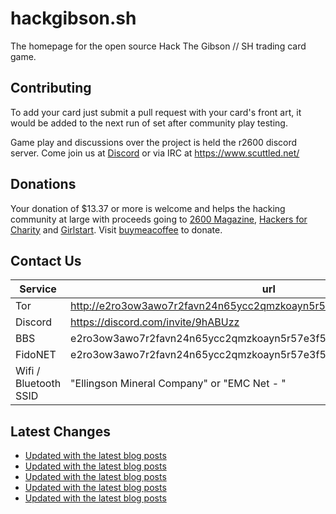 # hackgibson.sh
The homepage for the open source Hack The Gibson // SH trading card game.


## Contributing

To add your card just submit a pull request with your card's front art, it would be added to the next run of set after community play testing.

Game play and discussions over the project is held the r2600 discord server. Come join us at [Discord](https://discord.com/invite/9hABUzz) or via IRC at https://www.scuttled.net/


## Donations

Your donation of $13.37 or more is welcome and helps the hacking community at large with proceeds going to [2600 Magazine](https://2600.com/), [Hackers for Charity](https://hackersforcharity.org) and [Girlstart](https://girlstart.org).  Visit [buymeacoffee](https://www.buymeacoffee.com/hackgibson.sh) to donate.


## Contact Us

Service | url
-|-
Tor | http://e2ro3ow3awo7r2favn24n65ycc2qmzkoayn5r57e3f56nvjwdcgg32ad.onion
Discord | https://discord.com/invite/9hABUzz
BBS | e2ro3ow3awo7r2favn24n65ycc2qmzkoayn5r57e3f56nvjwdcgg32ad.onion:23
FidoNET | e2ro3ow3awo7r2favn24n65ycc2qmzkoayn5r57e3f56nvjwdcgg32ad.onion:24554
Wifi / Bluetooth SSID | "Ellingson Mineral Company" or "EMC Net - <fidonet address>"

## Latest Changes
<!-- BLOG-POST-LIST:START -->
- [Updated with the latest blog posts](https://github.com/DFW2600/hackgibson.sh/commit/393b72ae332dfcb0d2d9993e020a76152c0bf90c)
- [Updated with the latest blog posts](https://github.com/DFW2600/hackgibson.sh/commit/9f8ed2eed43ced0e74517e32a6f83a7c5d37b798)
- [Updated with the latest blog posts](https://github.com/DFW2600/hackgibson.sh/commit/c0ea52320d18774de02b05767ef36c08bc9dcbfc)
- [Updated with the latest blog posts](https://github.com/DFW2600/hackgibson.sh/commit/a67de5d30f8b8fe92e8c12634e4de71e70934d0f)
- [Updated with the latest blog posts](https://github.com/DFW2600/hackgibson.sh/commit/679d81fdeabf0e364afdab392491a329d510f52f)
<!-- BLOG-POST-LIST:END -->
